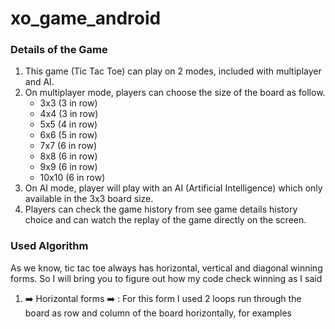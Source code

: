 # xo_game_android

### Details of the Game
1. This game (Tic Tac Toe) can play on 2 modes, included with multiplayer and AI.
2. On multiplayer mode, players can choose the size of the board as follow.
   - 3x3 (3 in row)
   - 4x4 (3 in row)
   - 5x5 (4 in row)
   - 6x6 (5 in row)
   - 7x7 (6 in row)
   - 8x8 (6 in row)
   - 9x9 (6 in row)
   - 10x10 (6 in row)
3. On AI mode, player will play with an AI (Artificial Intelligence) which only available in the 3x3 board size.
4. Players can check the game history from see game details history choice and can watch the replay of the game directly on the screen.

### Used Algorithm
As we know, tic tac toe always has horizontal, vertical and diagonal winning forms. So I will bring you to figure out how my code check winning as I said
1. :arrow_right: Horizontal forms :arrow_right: : For this form I used 2 loops run through the board as row and column of the board horizontally, for examples
